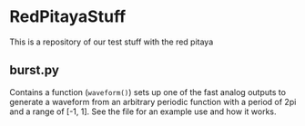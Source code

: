# RedPitayaStuff
This is a repository of our test stuff with the red pitaya

## burst.py
Contains a function (`waveform()`) sets up one of the fast analog
outputs to generate a waveform from an arbitrary periodic function
with a period of 2pi and a range of [-1, 1]. See the file for an
example use and how it works.
